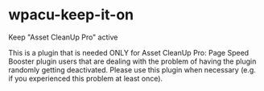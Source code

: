 # wpacu-keep-it-on
Keep "Asset CleanUp Pro" active

This is a plugin that is needed ONLY for Asset CleanUp Pro: Page Speed Booster plugin users that are dealing with the problem of having the plugin randomly getting deactivated.
Please use this plugin when necessary (e.g. if you experienced this problem at least once).
